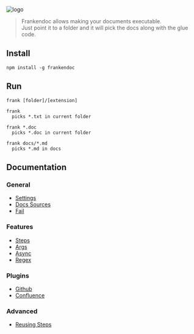 ![logo](https://raw.github.com/limadelic/frankendoc/master/docs/logo/logo1.png)
> Frankendoc allows making your documents executable.   
> Just point it to a folder and it will pick the docs along with the glue code.  

## Install
```
npm install -g frankendoc
```

## Run
```
frank [folder]/[extension]

frank
  picks *.txt in current folder

frank *.doc
  picks *.doc in current folder

frank docs/*.md
  picks *.md in docs
```

## Documentation

### General
* [Settings](https://github.com/limadelic/frankendoc/wiki/Settings)
* [Docs Sources](https://github.com/limadelic/frankendoc/wiki/Docs-Sources)
* [Fail](https://github.com/limadelic/frankendoc/wiki/Fail)

### Features
* [Steps](https://github.com/limadelic/frankendoc/wiki/Steps)
* [Args](https://github.com/limadelic/frankendoc/wiki/Args)
* [Async](https://github.com/limadelic/frankendoc/wiki/Async)
* [Regex](https://github.com/limadelic/frankendoc/wiki/Regex)

### Plugins
* [Github](https://github.com/limadelic/frankendoc/wiki/Github)
* [Confluence](https://github.com/limadelic/frankendoc/wiki/Confluence)

### Advanced
* [Reusing Steps](https://github.com/limadelic/frankendoc/wiki/Reusing-Steps)
